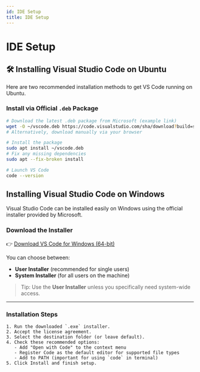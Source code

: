 ```yaml
---
id: IDE Setup
title: IDE Setup
---
```


# IDE Setup

## 🛠️ Installing Visual Studio Code on Ubuntu

Here are two recommended installation methods to get VS Code running on Ubuntu.

### Install via Official `.deb` Package

```bash
# Download the latest .deb package from Microsoft (example link)
wget -O ~/vscode.deb https://code.visualstudio.com/sha/download?build=stable&os=linux-deb-arm64
# Alternatively, download manually via your browser

# Install the package
sudo apt install ~/vscode.deb
# Fix any missing dependencies
sudo apt --fix-broken install

# Launch VS Code
code --version
```

## Installing Visual Studio Code on Windows

Visual Studio Code can be installed easily on Windows using the official installer provided by Microsoft.

### Download the Installer

👉 [Download VS Code for Windows (64-bit)](https://code.visualstudio.com/Download)

You can choose between:
- **User Installer** (recommended for single users)
- **System Installer** (for all users on the machine)

> Tip: Use the **User Installer** unless you specifically need system-wide access.

---

### Installation Steps

```text
1. Run the downloaded `.exe` installer.
2. Accept the license agreement.
3. Select the destination folder (or leave default).
4. Check these recommended options:
   - Add "Open with Code" to the context menu
   - Register Code as the default editor for supported file types
   - Add to PATH (important for using `code` in terminal)
5. Click Install and finish setup.
